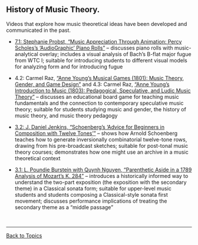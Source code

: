 ## History of Music Theory. 

Videos that explore how music theoretical ideas have been developed and communicated in the past.

- [7.1: Stephanie Probst, “Music Appreciation Through Animation: Percy Scholes’s ‘AudioGraphic’ Piano Rolls”](https://www.smt-v.org/archives/volume7.html#music-appreciation-through-animation-percy-scholess-audiographic-piano-rolls) – discusses piano rolls with music-analytical overlay; includes a visual analysis of Bach’s B-flat major fugue from WTC I; suitable for introducing students to different visual models for analyzing form and for introducing fugue

- 4.2: Carmel Raz, [“Anne Young’s Musical Games (1801): Music Theory, Gender, and Game Design”](https://www.smt-v.org/archives/volume4.html#anne-youngs-musical-games-1801-music-theory-gender-and-game-design) and 4.3: Carmel Raz, [“Anne Young’s Introduction to Music (1803): Pedagogical, Speculative, and Ludic Music Theory”](https://www.smt-v.org/archives/volume4.html#anne-youngs-introduction-to-music-1803-pedagogical-speculative-and-ludic-music-theory) – discusses an educational board game for teaching music fundamentals and the connection to contemporary speculative music theory; suitable for students studying music and gender, the history of music theory, and music theory pedagogy

- [3.2: J. Daniel Jenkins, “Schoenberg’s ‘Advice for Beginners in Composition with Twelve Tones’”](https://www.smt-v.org/archives/volume3.html#schoenbergs-advice-for-beginners-in-composition-with-twelve-tones) – shows how Arnold Schoenberg teaches how to generate inversionally combinatorial twelve-tone rows, drawing from his pre-broadcast sketches; suitable for post-tonal music theory courses; demonstrates how one might use an archive in a music theoretical context

- [3.1: L. Poundie Burstein with Quynh Nguyen, “Parenthetic Aside in a 1789 Analysis of Mozart’s K. 284”](https://www.smt-v.org/archives/volume3.html#parenthetic-aside-in-a-1789-analysis-of-mozarts-k-284) – introduces a historically informed way to understand the two-part exposition (the exposition with the secondary theme) in a Classical sonata form; suitable for upper-level music students and students composing a Classical-style sonata first movement; discusses performance implications of treating the secondary theme as a “middle passage”

<p>&nbsp;</p>
<hr>

[Back to Topics](index.html)
